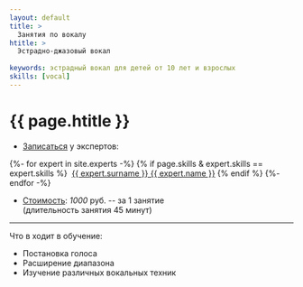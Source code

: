 ```yaml
---
layout: default
title: >
  Занятия по вокалу 
htitle: >
  Эстрадно-джазовый вокал
  
keywords: эстрадный вокал для детей от 10 лет и взрослых
skills: [vocal]
---
```


# [](#header-1) {{ page.htitle }}


* [Записаться](/circles) у экспертов:


{%- for expert in site.experts -%}
{% if page.skills & expert.skills == expert.skills  %}
  &nbsp;<a href="{{ expert.url }}">{{ expert.surname }} {{ expert.name }}</a>
{% endif %}
{%- endfor -%}<br>

* <u>Стоимость</u>: *1000* руб. -- за 1 занятие<br>(длительность занятия 45 минут)

___________

Что в ходит в обучение:
* Постановка голоса 
* Расширение диапазона
* Изучение различных вокальных техник



